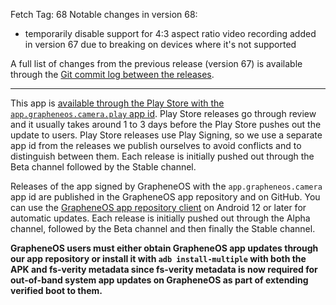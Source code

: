 Fetch Tag: 68
Notable changes in version 68:

* temporarily disable support for 4:3 aspect ratio video recording added in version 67 due to breaking on devices where it's not supported

A full list of changes from the previous release (version 67) is available through the [Git commit log between the releases](https://github.com/GrapheneOS/Camera/compare/67...68).

----

This app is [available through the Play Store with the `app.grapheneos.camera.play` app id](https://play.google.com/store/apps/details?id=app.grapheneos.camera.play). Play Store releases go through review and it usually takes around 1 to 3 days before the Play Store pushes out the update to users. Play Store releases use Play Signing, so we use a separate app id from the releases we publish ourselves to avoid conflicts and to distinguish between them. Each release is initially pushed out through the Beta channel followed by the Stable channel.

Releases of the app signed by GrapheneOS with the `app.grapheneos.camera` app id are published in the GrapheneOS app repository and on GitHub. You can use the [GrapheneOS app repository client](https://github.com/GrapheneOS/Apps/releases) on Android 12 or later for automatic updates. Each release is initially pushed out through the Alpha channel, followed by the Beta channel and then finally the Stable channel.

**GrapheneOS users must either obtain GrapheneOS app updates through our app repository or install it with `adb install-multiple` with both the APK and fs-verity metadata since fs-verity metadata is now required for out-of-band system app updates on GrapheneOS as part of extending verified boot to them.**
